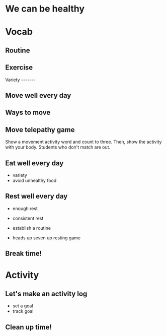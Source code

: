 We can be healthy
=================

Vocab
=====

## Routine <!-- .element: class="fragment" -->



## Exercise <!-- .element: class="fragment" -->

Variety
------- <!-- .element: class="fragment" -->

## Move well every day

## Ways to move

## Move telepathy game

Show a movement activity word and count to three. Then, show the activity with your body. Students who don't match are out.

## Eat well every day

- variety
- avoid unhealthy food

## Rest well every day

- enough rest
- consistent rest
- establish a routine

- heads up seven up resting game

## Break time!

# Activity

## Let's make an activity log

* set a goal
* track goal

## Clean up time!
